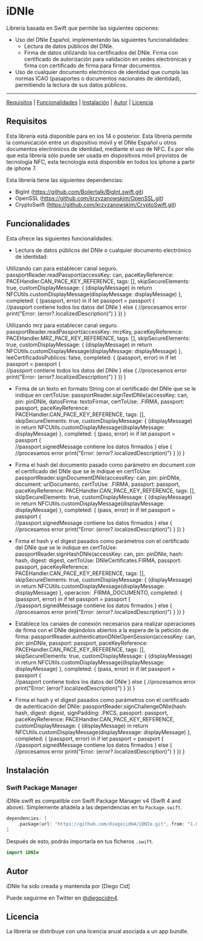 # iDNIe

Librería basada en Swift que permite las siguientes opciones:
- Uso del DNIe Español, implementando las siguientes funcionalidades:
    - Lectura de datos públicos del DNIe.
    - Firma de datos utilizando los certificados del DNIe. Firma con certificado de autorización para validación en sedes electrónicas y firma con certificado de firma para firmar documentos. 
- Uso de cualquier documento electrónico de identidad que cumpla las normas ICAO (pasaportes o documentos nacionales de identidad), permitiendo la lectura de sus datos públicos.

---

[Requisitos](#requisitos) | [Funcionalidades](#funcionalidades) | [Instalación](#instalacion) | [Autor](#autor) | [Licencia](#licencia)

## Requisitos
Esta librería está disponible para en ios 14 o posterior.
Esta librería permite la comunicación entre un dispositivo móvil y el DNIe Español u otros documentos electrónicos de identidad, mediante el uso de NFC. Es por ello que esta librería sólo puede ser usada en dispositivos móvil provistos de tecnología NFC, esta tecnología está disponible en todos los iphone a partir de iphone 7.

Esta librería tiene las siguientes dependencias:
- BigInt (https://github.com/Boilertalk/BigInt.swift.git)
- OpenSSL (https://github.com/krzyzanowskim/OpenSSL.git)
- CryptoSwift (https://github.com/krzyzanowskim/CryptoSwift.git)

## Funcionalidades
Esta ofrece las siguientes funcionalidades:
- Lectura de datos públicos del DNIe o cualquier documento electrónico de identidad:

Utilizando can para establecer canal seguro.
        passportReader.readPassport(accessKey: can, paceKeyReference: PACEHandler.CAN_PACE_KEY_REFERENCE, tags: [], skipSecureElements: true, customDisplayMessage: { (displayMessage) in  return NFCUtils.customDisplayMessage(displayMessage: displayMessage)
        }, completed: { (passport, error) in
            if let passport = passport {            
                //passport contiene todos los datos del DNIe
            } else {
                //procesamos error
                print("Error: \(error?.localizedDescription)")
            }
        })
    }


Utilizando mrz para establecer canal seguro.    
        passportReader.readPassport(accessKey: mrzKey, paceKeyReference: PACEHandler.MRZ_PACE_KEY_REFERENCE, tags: [], skipSecureElements: true, customDisplayMessage: { (displayMessage) in
        return NFCUtils.customDisplayMessage(displayMessage: displayMessage)
        }, leeCertificadosPublicos: false, completed: { (passport, error) in
            if let passport = passport {            
                //passport contiene todos los datos del DNIe
            } else {
                //procesamos error
                print("Error: \(error?.localizedDescription)")
            }
        })
    }   

- Firma de un texto en formato String con el certificado del DNIe que se le indique en certToUse:
        passportReader.signTextDNIe(accessKey: can, pin: pinDNIe, datosFirma: textoFirmar, certToUse: .FIRMA, passport: passport, paceKeyReference: PACEHandler.CAN_PACE_KEY_REFERENCE, tags: [], skipSecureElements: true, customDisplayMessage: { (displayMessage) in
            return NFCUtils.customDisplayMessage(displayMessage: displayMessage)
        }, completed: { (pass, error) in
            if let passport = passport {            
                //passport.signedMessage contiene los datos firmados
            } else {
                //procesamos error
                print("Error: \(error?.localizedDescription)")
            }
        })
    }

- Firma el hash del documento pasado como parámetro en document con el certificado del DNIe que se le indique en certToUse:
        passportReader.signDocumentDNIe(accessKey: can, pin: pinDNIe, document: urlDocumento, certToUse: .FIRMA, passport: passport, paceKeyReference: PACEHandler.CAN_PACE_KEY_REFERENCE, tags: [], skipSecureElements: true, customDisplayMessage: { (displayMessage) in
            return NFCUtils.customDisplayMessage(displayMessage: displayMessage)
        }, completed: { (pass, error) in
            if let passport = passport {            
                //passport.signedMessage contiene los datos firmados
            } else {
                //procesamos error
                print("Error: \(error?.localizedDescription)")
            }
        })
    }

- Firma el hash y el digest pasados como parámetros con el certificado del DNIe que se le indique en certToUse:
        passportReader.signHashDNIe(accessKey: can, pin: pinDNIe, hash: hash, digest: digest, certToUse: DNIeCertificates.FIRMA, passport: passport, paceKeyReference: PACEHandler.CAN_PACE_KEY_REFERENCE, tags: [], skipSecureElements: true, customDisplayMessage: { (displayMessage) in
                return NFCUtils.customDisplayMessage(displayMessage: displayMessage)
            }, operacion: .FIRMA_DOCUMENTO, completed: { (passport, error) in
            if let passport = passport {            
                //passport.signedMessage contiene los datos firmados
            } else {
                //procesamos error
                print("Error: \(error?.localizedDescription)")
            }
        })
    }

- Establece los canales de conexión necesarios para realizar operaciones de firma con el DNIe dejándolos abiertos a la espera de la petición de firma:
            passportReader.authenticationDNIeOpenSession(accessKey: can, pin: pinDNIe, passport: passport, paceKeyReference: PACEHandler.CAN_PACE_KEY_REFERENCE, tags: [], skipSecureElements: true, customDisplayMessage: { (displayMessage) in
                return NFCUtils.customDisplayMessage(displayMessage: displayMessage)
            }, completed: { (pass, error) in
            if let passport = passport {            
                //passport contiene todos los datos del DNIe
            } else {
                //procesamos error
                print("Error: \(error?.localizedDescription)")
            }
        })
    }

- Firma el hash y el digest pasados como parámetros con el certificado de autenticación del DNIe:
        passportReader.signChallengeDNIe(hash: hash, digest: digest, signPadding: .PKCS, passport: passport, paceKeyReference: PACEHandler.CAN_PACE_KEY_REFERENCE, customDisplayMessage: { (displayMessage) in
                return NFCUtils.customDisplayMessage(displayMessage: displayMessage)
            }, completed: { (passport, error) in
            if let passport = passport {            
                //passport.signedMessage contiene los datos firmados
            } else {
                //procesamos error
                print("Error: \(error?.localizedDescription)")
            }
        })
    }


## Instalación

### Swift Package Manager

iDNIe.swift es compatible con Swift Package Manager v4 (Swift 4 and above). Simplemente añádela a las dependencias en tu `Package.swift`.

```Swift
dependencies: [
    .package(url: "https://github.com/diegocidm4/iDNIe.git", from: "1.0.0")
]
```

Después de esto, podrás importarla en tus ficheros `.swift`.

```Swift
import iDNIe
```

## Autor

iDNIe ha sido creada y mantenida por [Diego Cid]

Puede seguirme en Twitter en [@diegocidm4](http://twitter.com/diegocidm4).

## Licencia
La librería se distribuye con una licencia anual asociada a un app bundle.
